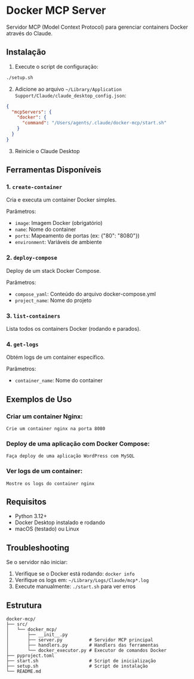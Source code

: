 # Docker MCP Server

Servidor MCP (Model Context Protocol) para gerenciar containers Docker através do Claude.

## Instalação

1. Execute o script de configuração:
```bash
./setup.sh
```

2. Adicione ao arquivo `~/Library/Application Support/Claude/claude_desktop_config.json`:
```json
{
  "mcpServers": {
    "docker": {
      "command": "/Users/agents/.claude/docker-mcp/start.sh"
    }
  }
}
```

3. Reinicie o Claude Desktop

## Ferramentas Disponíveis

### 1. `create-container`
Cria e executa um container Docker simples.

Parâmetros:
- `image`: Imagem Docker (obrigatório)
- `name`: Nome do container
- `ports`: Mapeamento de portas (ex: {"80": "8080"})
- `environment`: Variáveis de ambiente

### 2. `deploy-compose`
Deploy de um stack Docker Compose.

Parâmetros:
- `compose_yaml`: Conteúdo do arquivo docker-compose.yml
- `project_name`: Nome do projeto

### 3. `list-containers`
Lista todos os containers Docker (rodando e parados).

### 4. `get-logs`
Obtém logs de um container específico.

Parâmetros:
- `container_name`: Nome do container

## Exemplos de Uso

### Criar um container Nginx:
```
Crie um container nginx na porta 8080
```

### Deploy de uma aplicação com Docker Compose:
```
Faça deploy de uma aplicação WordPress com MySQL
```

### Ver logs de um container:
```
Mostre os logs do container nginx
```

## Requisitos

- Python 3.12+
- Docker Desktop instalado e rodando
- macOS (testado) ou Linux

## Troubleshooting

Se o servidor não iniciar:
1. Verifique se o Docker está rodando: `docker info`
2. Verifique os logs em: `~/Library/Logs/Claude/mcp*.log`
3. Execute manualmente: `./start.sh` para ver erros

## Estrutura

```
docker-mcp/
├── src/
│   └── docker_mcp/
│       ├── __init__.py
│       ├── server.py          # Servidor MCP principal
│       ├── handlers.py        # Handlers das ferramentas
│       └── docker_executor.py # Executor de comandos Docker
├── pyproject.toml
├── start.sh                   # Script de inicialização
├── setup.sh                   # Script de instalação
└── README.md
```